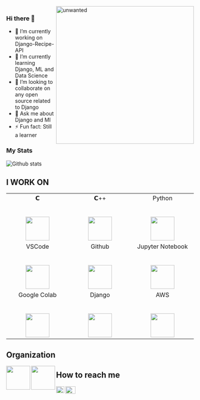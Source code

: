 <img align="right" alt="unwanted"  width="370px" src="https://github.com/memetics19/memetics19/blob/master/undraw_working_from_anywhere_ub67.svg" />

### Hi there 👋

<!--
**memetics19/memetics19** is a ✨ _special_ ✨ repository because its `README.md` (this file) appears on your GitHub profile.
-->


- 🔭 I’m currently working on Django-Recipe-API
- 🌱 I’m currently learning Django, ML and Data Science
- 👯 I’m looking to collaborate on  any open source related to Django
- 💬 Ask me about Django and Ml
- ⚡ Fun fact: Still a learner 




### My Stats
![Github stats](https://github-readme-stats.vercel.app/api?username=memetics19&show_icons=true&hide_border=true)
## I WORK ON

<table>
  <tbody>
    <tr valign="top">
      <td width="25%" align="center">
        <span>𝗖</span><br><br><br>
        <img height="64px" src="https://cdn.svgporn.com/logos/c.svg">
      </td>
      <td width="25%" align="center">
        <span>𝗖++</span><br><br><br>
        <img height="64px" src="https://upload.wikimedia.org/wikipedia/commons/thumb/1/18/ISO_C%2B%2B_Logo.svg/800px-ISO_C%2B%2B_Logo.svg.png">
      </td>
      <td width="25%" align="center">
        <span>Python</span><br><br><br>
        <img height="64px" src="https://cdn.svgporn.com/logos/python.svg">
      </td>
    </tr>
    <tr valign="top">
      <td width="25%" align="center">
        <span>VSCode</span><br><br><br>
        <img height="64px" src="https://cdn.worldvectorlogo.com/logos/visual-studio-code-1.svg">
      </td>
      <td width="25%" align="center">
        <span>Github</span><br><br><br>
        <img height="64px" src="https://image.flaticon.com/icons/svg/25/25231.svg">
      </td>
       <td width="25%" align="center">
        <span>Jupyter Notebook</span><br><br><br>
        <img height="64px" src="https://upload.wikimedia.org/wikipedia/commons/thumb/3/38/Jupyter_logo.svg/518px-Jupyter_logo.svg.png">
      </td>
    </tr>
    <tr valign="top">
      <td width="25%" align="center">
        <span>Google Colab</span><br><br><br>
        <img height="64px" src="https://learnworthy.net/wp-content/uploads/2020/02/Getting-the-most-out-of-Google-Colab-1280x720.png">
      </td>
      <td width="25%" align="center">
        <span>Django</span><br><br><br>
        <img height="64px" src="https://upload.wikimedia.org/wikipedia/commons/thumb/7/75/Django_logo.svg/390px-Django_logo.svg.png">
      </td>
        <td width="25%" align="center">
        <span>AWS</span><br><br><br>
        <img height="64px" src="https://upload.wikimedia.org/wikipedia/commons/thumb/9/93/Amazon_Web_Services_Logo.svg/768px-Amazon_Web_Services_Logo.svg.png">
      </td>
    </tr>
  </tbody>
</table>

## Organization 

<img align="left" height = "64px" src= "https://global-uploads.webflow.com/5e729ef3ef0f906b804d4f27/5e9d9c6619e8041bf8421468_coronawhy-white.png">


<img align="left" height = "64px" src= "https://astaqc.com/wp-content/uploads/2020/04/cropped-logo-final-without-circle.png">





## How to reach me
<a href="https://www.linkedin.com/in/shreeda-bhat-ab3543172/">
  <img align="left" alt="Shreeda's LinkdeIN" width="22px" height="18px" src="https://cdn.jsdelivr.net/npm/simple-icons@v3/icons/linkedin.svg" />
</a>

 <a href="https://twitter.com/bhat_shreeda">
  <img align="left" alt="Shreeda's Twitter" width="27px" height="20px" src="https://img.icons8.com/fluent/48/000000/twitter.png"/>
</a>
</br>



